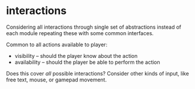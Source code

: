 # interactions

Considering all interactions through single set of abstractions instead of each module repeating
these with some common interfaces.

Common to all actions available to player:

- visibility – should the player know about the action
- availability – should the player be able to perform the action

Does this cover *all* possible interactions? Consider other kinds of input, like free text, mouse, 
or gamepad movement.
